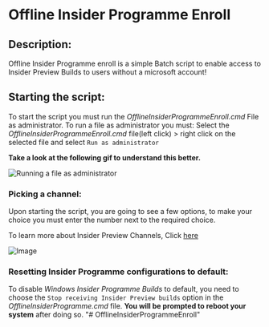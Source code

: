 # Offline Insider Programme Enroll

## Description:

Offline Insider Programme enroll is a simple Batch script to enable access to Insider Preview Builds to users without a microsoft account!

## Starting the script:

To start the script you must run the *OfflineInsiderProgrammeEnroll.cmd* File as administrator. To run a file as administrator you must:
Select the *OfflineInsiderProgrammeEnroll.cmd* file(left click) > right click on the selected file and select `Run as administrator`  

**Take a look at the following gif to understand this better.**


![Running a file as administrator](https://i.gyazo.com/ca9daae2a9c046fa3d183f260c15f831.gif)

### Picking a channel: 

Upon starting the script, you are going to see a few options, to make your choice you must enter the number next to the required choice.

To learn more about Insider Preview Channels, Click [here](https://blogs.windows.com/windows-insider/2020/06/15/introducing-windows-insider-channels/)

![Image](https://cdn.discordapp.com/attachments/752526323737427989/893091091354636348/unknown.png)

### Resetting Insider Programme configurations to default:

To disable *Windows Insider Programme Builds* to default, you need to choose the `Stop receiving Insider Preview builds` option in the *OfflineInsiderProgramme.cmd* file. **You will be prompted to reboot your system** after doing so.
"# OfflineInsiderProgrammeEnroll" 
